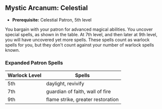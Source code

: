 ## Mystic Arcanum: Celestial
- **Prerequisite:** Celestial Patron, 5th level

You bargain with your patron for advanced magical abilities.
You uncover special spells, as shown in the table.
At 7th level, and then later at 9th level, you will have uncovered yet more spells.
These spells count as warlock spells for you, but they don't count against your number of warlock spells known.

### Expanded Patron Spells
| Warlock Level | Spells                            |
|---------------|-----------------------------------|
| 5th           | daylight, revivify                |
| 7th           | guardian of faith, wall of fire   |
| 9th           | flame strike, greater restoration |
